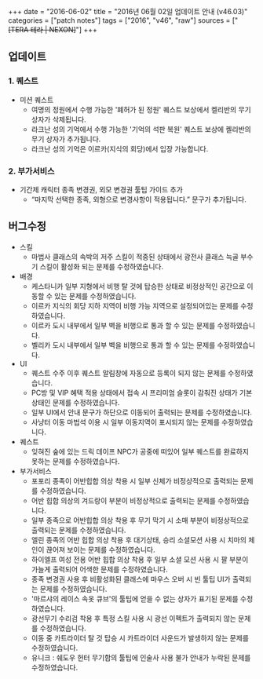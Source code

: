 +++
date = "2016-06-02"
title = "2016년 06월 02일 업데이트 안내 (v46.03)"
categories = ["patch notes"]
tags = ["2016", "v46", "raw"]
sources = ["~~[TERA 테라 | NEXON]~~"]
+++

## 업데이트

### **1.** 퀘스트
- 미션 퀘스트
  - 여명의 정원에서 수행 가능한 '폐허가 된 정원' 퀘스트 보상에서 켈리반의 무기 상자가 삭제됩니다.
  - 라크난 성의 기억에서 수행 가능한 '기억의 석판 복원' 퀘스트 보상에 켈리반의 무기 상자가 추가됩니다.
  - 라크난 성의 기억은 이르카(지식의 회당)에서 입장 가능합니다.

### **2.** 부가서비스
- 기간제 캐릭터 종족 변경권, 외모 변경권 툴팁 가이드 추가
  - “마지막 선택한 종족, 외형으로 변경사항이 적용됩니다.” 문구가 추가됩니다.

## 버그수정

- 스킬
  - 마법사 클래스의 속박의 저주 스킬이 적중된 상태에서 광전사 클래스 늑골 부수기 스킬이 활성화 되는 문제를 수정하였습니다.
- 배경
  - 케스타니카 일부 지형에서 비행 탈 것에 탑승한 상태로 비정상적인 공간으로 이동할 수 있는 문제를 수정하였습니다.
  - 이르카 지식의 회당 지하 지역이 비행 가능 지역으로 설정되어있는 문제를 수정하였습니다.
  - 이르카 도시 내부에서 일부 벽을 비행으로 통과 할 수 있는 문제를 수정하였습니다.
  - 벨리카 도시 내부에서 일부 벽을 비행으로 통과 할 수 있는 문제를 수정하였습니다.
- UI
  - 퀘스트 수주 이후 퀘스트 알림창에 자동으로 등록이 되지 않는 문제를 수정하였습니다.
  - PC방 및 VIP 혜택 적용 상태에서 접속 시 프리미엄 슬롯이 감춰진 상태가 기본 상태인 문제를 수정하였습니다.
  - 일부 UI에서 안내 문구가 하단으로 이동되어 출력되는 문제를 수정하였습니다.
  - 사냥터 이동 마법석 이용 시 일부 이동지역이 표시되지 않는 문제를 수정하였습니다.
- 퀘스트
  - 잊혀진 숲에 있는 드릭 데이프 NPC가 공중에 떠있어 일부 퀘스트를 완료하지 못하는 문제를 수정하였습니다.
- 부가서비스
  - 포포리 종족이 어반힙합 의상 착용 시 일부 신체가 비정상적으로 출력되는 문제를 수정하였습니다.
  - 어반 힙합 의상의 겨드랑이 부분이 비정상적으로 출력되는 문제를 수정하였습니다.
  - 일부 종족으로 어반힙합 의상 착용 후 무기 막기 시 소매 부분이 비정상적으로 출력되는 문제를 수정하였습니다.
  - 엘린 종족의 어반 힙합 의상 착용 후 대기상태, 승리 소셜모션 사용 시 치마의 체인이 끊어져 보이는 문제를 수정하였습니다.
  - 하이엘프 여성 전용 어반 힙합 의상 착용 후 일부 소셜 모션 사용 시 팔 부분이 가늘게 출력되어 어색한 문제를 수정하였습니다.
  - 종족 변경권 사용 후 비활성화된 클래스에 마우스 오버 시 빈 툴팁 UI가 출력되는 문제를 수정하였습니다.
  - '마르샤의 레이스 속옷 큐브'의 툴팁에 얻을 수 없는 상자가 표기된 문제를 수정하였습니다.
  - 광선무기 수리검 착용 후 특정 스킬 사용 시 광선 이펙트가 출력되지 않는 문제를 수정하였습니다.
  - 이동 중 카트라이더 탈 것 탑승 시 카트라이더 사운드가 발생하지 않는 문제를 수정하였습니다.
  - 유니크 : 쉐도우 헌터 무기함의 툴팁에 인술사 사용 불가 안내가 누락된 문제를 수정하였습니다.
